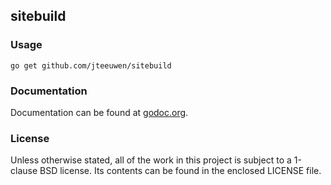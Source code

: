 ## sitebuild



### Usage

    go get github.com/jteeuwen/sitebuild


### Documentation

Documentation can be found at [godoc.org](http://godoc.org/github.com/jteeuwen/sitebuild).


### License

Unless otherwise stated, all of the work in this project is subject to a
1-clause BSD license. Its contents can be found in the enclosed LICENSE file.

